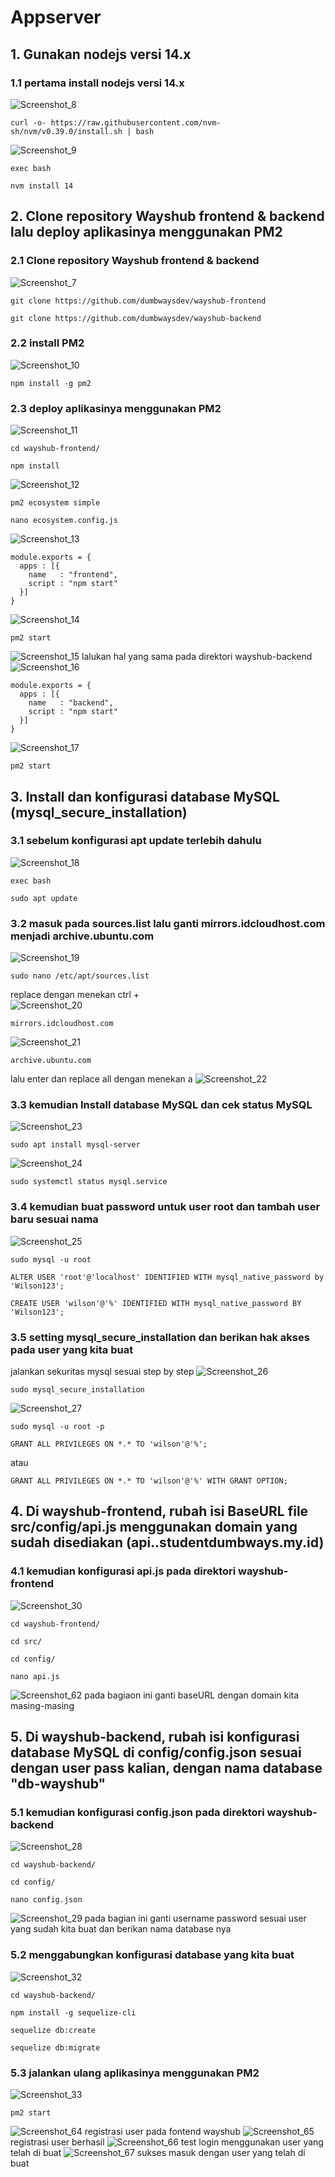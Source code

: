# Appserver
## 1. Gunakan nodejs versi 14.x
### 1.1 pertama install nodejs versi 14.x
![Screenshot_8](https://github.com/wilsonakbar/devops18-dumbways-WilsonAkbar/assets/132327628/13fa1228-d199-4a09-b5b3-1dc64073e66f)
```
curl -o- https://raw.githubusercontent.com/nvm-sh/nvm/v0.39.0/install.sh | bash
```
![Screenshot_9](https://github.com/wilsonakbar/devops18-dumbways-WilsonAkbar/assets/132327628/5e96818b-96ec-417b-ae7f-99df1bc4a237)
```
exec bash
```
```
nvm install 14
```
## 2. Clone repository Wayshub frontend & backend lalu deploy aplikasinya menggunakan PM2
### 2.1 Clone repository Wayshub frontend & backend
![Screenshot_7](https://github.com/wilsonakbar/devops18-dumbways-WilsonAkbar/assets/132327628/5df0edce-4b85-4571-9b03-257ae8e24887)
```
git clone https://github.com/dumbwaysdev/wayshub-frontend
```
```
git clone https://github.com/dumbwaysdev/wayshub-backend
```
### 2.2 install PM2
![Screenshot_10](https://github.com/wilsonakbar/devops18-dumbways-WilsonAkbar/assets/132327628/e014fc54-681c-4eb6-be05-3468599739cc)
```
npm install -g pm2
```
### 2.3 deploy aplikasinya menggunakan PM2
![Screenshot_11](https://github.com/wilsonakbar/devops18-dumbways-WilsonAkbar/assets/132327628/5f2d63e6-ff7e-4726-89c1-9e8409dd8f0f)
```
cd wayshub-frontend/
```
```
npm install
```
![Screenshot_12](https://github.com/wilsonakbar/devops18-dumbways-WilsonAkbar/assets/132327628/79adb24d-bba7-4c41-9619-0d71c1b0fa4a)
```
pm2 ecosystem simple
```
```
nano ecosystem.config.js
```
![Screenshot_13](https://github.com/wilsonakbar/devops18-dumbways-WilsonAkbar/assets/132327628/71386a7f-702c-4746-9e14-fd4be27dac87)
```
module.exports = {
  apps : [{
    name   : "frontend",
    script : "npm start"
  }]
}
```
![Screenshot_14](https://github.com/wilsonakbar/devops18-dumbways-WilsonAkbar/assets/132327628/bab61aaa-534c-453e-aa8d-80d649a8d4ae)
```
pm2 start
```
![Screenshot_15](https://github.com/wilsonakbar/devops18-dumbways-WilsonAkbar/assets/132327628/4b5315c2-c69f-4240-ba64-9ef7dc23bdbc)
lalukan hal yang sama pada direktori wayshub-backend
![Screenshot_16](https://github.com/wilsonakbar/devops18-dumbways-WilsonAkbar/assets/132327628/b16aa1d4-b0b9-43b3-a85b-5415fb19f84c)
```
module.exports = {
  apps : [{
    name   : "backend",
    script : "npm start"
  }]
}
```
![Screenshot_17](https://github.com/wilsonakbar/devops18-dumbways-WilsonAkbar/assets/132327628/12bfde8e-989f-4e90-bef1-f2174a93b0d7)
```
pm2 start
```
## 3. Install dan konfigurasi database MySQL (mysql_secure_installation)
### 3.1 sebelum konfigurasi apt update terlebih dahulu
![Screenshot_18](https://github.com/wilsonakbar/devops18-dumbways-WilsonAkbar/assets/132327628/dbf9cf0d-5d31-4006-ac61-7eb7aa07a932)
```
exec bash
```
```
sudo apt update
```
### 3.2 masuk pada sources.list lalu ganti mirrors.idcloudhost.com menjadi archive.ubuntu.com
![Screenshot_19](https://github.com/wilsonakbar/devops18-dumbways-WilsonAkbar/assets/132327628/363fe602-5079-4088-b563-598b54f30844)
```
sudo nano /etc/apt/sources.list
```
replace dengan menekan ctrl + \
![Screenshot_20](https://github.com/wilsonakbar/devops18-dumbways-WilsonAkbar/assets/132327628/623be78f-2ab8-4564-83b7-6bf7f31a68a2)
```
mirrors.idcloudhost.com
```
![Screenshot_21](https://github.com/wilsonakbar/devops18-dumbways-WilsonAkbar/assets/132327628/bea60a71-e579-4649-93f6-a92d24fc3805)
```
archive.ubuntu.com
```
lalu enter dan replace all dengan menekan a
![Screenshot_22](https://github.com/wilsonakbar/devops18-dumbways-WilsonAkbar/assets/132327628/f161cf8f-19bf-4287-9a5f-1bb75d20969f)
### 3.3 kemudian Install database MySQL dan cek status MySQL
![Screenshot_23](https://github.com/wilsonakbar/devops18-dumbways-WilsonAkbar/assets/132327628/672e0bfd-def4-4aa1-a18e-9609b4d82829)
```
sudo apt install mysql-server
```
![Screenshot_24](https://github.com/wilsonakbar/devops18-dumbways-WilsonAkbar/assets/132327628/3bd438b9-663b-4369-867a-cc3304d0c6ce)
```
sudo systemctl status mysql.service
```
### 3.4 kemudian buat password untuk user root dan tambah user baru sesuai nama
![Screenshot_25](https://github.com/wilsonakbar/devops18-dumbways-WilsonAkbar/assets/132327628/de350f79-4d81-4aef-be69-68502106643e)
```
sudo mysql -u root
```
```
ALTER USER 'root'@'localhost' IDENTIFIED WITH mysql_native_password by 'Wilson123';
```
```
CREATE USER 'wilson'@'%' IDENTIFIED WITH mysql_native_password BY 'Wilson123';
```
### 3.5 setting mysql_secure_installation dan berikan hak akses pada user yang kita buat
jalankan sekuritas mysql sesuai step by step
![Screenshot_26](https://github.com/wilsonakbar/devops18-dumbways-WilsonAkbar/assets/132327628/6406bddb-6301-45e9-baf0-e733aec684cf)
```
sudo mysql_secure_installation
```
![Screenshot_27](https://github.com/wilsonakbar/devops18-dumbways-WilsonAkbar/assets/132327628/893ff124-9ac2-41ee-93fd-ecfc4ef42620)
```
sudo mysql -u root -p
```
```
GRANT ALL PRIVILEGES ON *.* TO 'wilson'@'%';
```
atau
```
GRANT ALL PRIVILEGES ON *.* TO 'wilson'@'%' WITH GRANT OPTION;
```
## 4. Di wayshub-frontend, rubah isi BaseURL file src/config/api.js menggunakan domain yang sudah disediakan (api.<nama>.studentdumbways.my.id)
### 4.1 kemudian konfigurasi api.js pada direktori wayshub-frontend
![Screenshot_30](https://github.com/wilsonakbar/devops18-dumbways-WilsonAkbar/assets/132327628/2ef67eba-5ee5-4cd1-8079-4e858e73b001)
```
cd wayshub-frontend/
```
```
cd src/
```
```
cd config/
```
```
nano api.js
```
![Screenshot_62](https://github.com/wilsonakbar/devops18-dumbways-WilsonAkbar/assets/132327628/806380ad-d0c9-48d0-b510-7ff4e5989277)
pada bagiaon ini ganti baseURL dengan domain kita masing-masing
## 5. Di wayshub-backend, rubah isi konfigurasi database MySQL di config/config.json sesuai dengan user pass kalian, dengan nama database "db-wayshub"
### 5.1 kemudian konfigurasi config.json pada direktori wayshub-backend
![Screenshot_28](https://github.com/wilsonakbar/devops18-dumbways-WilsonAkbar/assets/132327628/8766e05d-61af-440f-81ec-7249fd93dac5)
```
cd wayshub-backend/
```
```
cd config/
```
```
nano config.json
```
![Screenshot_29](https://github.com/wilsonakbar/devops18-dumbways-WilsonAkbar/assets/132327628/b5b38e94-bd81-4f49-ae5c-3c4aad812063)
pada bagian ini ganti username password sesuai user yang sudah kita buat dan berikan nama database nya
### 5.2 menggabungkan konfigurasi database yang kita buat
![Screenshot_32](https://github.com/wilsonakbar/devops18-dumbways-WilsonAkbar/assets/132327628/b94281a3-a409-4674-8092-12530d37d3d4)
```
cd wayshub-backend/
```
```
npm install -g sequelize-cli
```
```
sequelize db:create
```
```
sequelize db:migrate
```
### 5.3 jalankan ulang aplikasinya menggunakan PM2
![Screenshot_33](https://github.com/wilsonakbar/devops18-dumbways-WilsonAkbar/assets/132327628/9cfe980e-fe2f-4c22-b5a7-841d903ac5c8)
```
pm2 start
```
![Screenshot_64](https://github.com/wilsonakbar/devops18-dumbways-WilsonAkbar/assets/132327628/ccaf3680-34eb-4038-9ad4-830ebfe6aec5)
registrasi user pada fontend wayshub
![Screenshot_65](https://github.com/wilsonakbar/devops18-dumbways-WilsonAkbar/assets/132327628/03cc8131-b31d-4c89-b128-9d4850280522)
registrasi user berhasil
![Screenshot_66](https://github.com/wilsonakbar/devops18-dumbways-WilsonAkbar/assets/132327628/b910cbbe-8ba4-43af-88a7-b93340508c36)
test login menggunakan user yang telah di buat
![Screenshot_67](https://github.com/wilsonakbar/devops18-dumbways-WilsonAkbar/assets/132327628/9a5d3a58-0209-4e38-aa67-3cdcf3fa9515)
sukses masuk dengan user yang telah di buat

